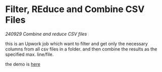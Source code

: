 # Filter, REduce and Combine CSV Files
*240929 Combine and reduce CSV files*

this is an Upwork job which want to filter and get only the necessary columns from all csv files in a folder. and then combine the results as the specified max. line/file.

the demo is [here](https://youtu.be/XFZsYBfL2bU?si=0GYPVJKCdfoY3CNK)